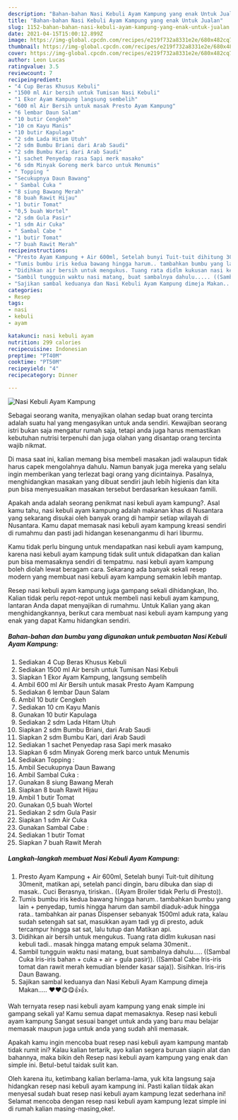 ```yaml
---
description: "Bahan-bahan Nasi Kebuli Ayam Kampung yang enak Untuk Jualan"
title: "Bahan-bahan Nasi Kebuli Ayam Kampung yang enak Untuk Jualan"
slug: 1152-bahan-bahan-nasi-kebuli-ayam-kampung-yang-enak-untuk-jualan
date: 2021-04-15T15:00:12.899Z
image: https://img-global.cpcdn.com/recipes/e219f732a8331e2e/680x482cq70/nasi-kebuli-ayam-kampung-foto-resep-utama.jpg
thumbnail: https://img-global.cpcdn.com/recipes/e219f732a8331e2e/680x482cq70/nasi-kebuli-ayam-kampung-foto-resep-utama.jpg
cover: https://img-global.cpcdn.com/recipes/e219f732a8331e2e/680x482cq70/nasi-kebuli-ayam-kampung-foto-resep-utama.jpg
author: Leon Lucas
ratingvalue: 3.5
reviewcount: 7
recipeingredient:
- "4 Cup Beras Khusus Kebuli"
- "1500 ml Air bersih untuk Tumisan Nasi Kebuli"
- "1 Ekor Ayam Kampung langsung sembelih"
- "600 ml Air Bersih untuk masak Presto Ayam Kampung"
- "6 lembar Daun Salam"
- "10 butir Cengkeh"
- "10 cm Kayu Manis"
- "10 butir Kapulaga"
- "2 sdm Lada Hitam Utuh"
- "2 sdm Bumbu Briani dari Arab Saudi"
- "2 sdm Bumbu Kari dari Arab Saudi"
- "1 sachet Penyedap rasa Sapi merk masako"
- "6 sdm Minyak Goreng merk barco untuk Menumis"
- " Topping "
- "Secukupnya Daun Bawang"
- " Sambal Cuka "
- "8 siung Bawang Merah"
- "8 buah Rawit Hijau"
- "1 butir Tomat"
- "0,5 buah Wortel"
- "2 sdm Gula Pasir"
- "1 sdm Air Cuka"
- " Sambal Cabe "
- "1 butir Tomat"
- "7 buah Rawit Merah"
recipeinstructions:
- "Presto Ayam Kampung + Air 600ml, Setelah bunyi Tuit-tuit dihitung 30menit, matikan api, setelah panci dingin, baru dibuka dan siap di masak.. Cuci Berasnya, tiriskan.. ((Ayam Broiler tidak Perlu di Presto))."
- "Tumis bumbu iris kedua bawang hingga harum.. tambahkan bumbu yang lain + penyedap, tumis hingga harum dan sambil diaduk-aduk hingga rata.. tambahkan air panas Dispenser sebanyak 1500ml aduk rata, kalau sudah setengah sat sat, masukkan ayam tadi yg di presto, aduk tercampur hingga sat sat, lalu tutup dan Matikan api."
- "Didihkan air bersih untuk mengukus. Tuang rata didlm kukusan nasi kebuli tadi.. masak hingga matang empuk selama 30menit.."
- "Sambil tungguin waktu nasi matang, buat sambalnya dahulu..... ((Sambal Cuka Iris-iris bahan + cuka + air + gula pasir)). ((Sambal Cabe Iris-iris tomat dan rawit merah kemudian blender kasar saja)). Sisihkan. Iris-iris Daun Bawang."
- "Sajikan sambal keduanya dan Nasi Kebuli Ayam Kampung dimeja Makan..... ♥️♥️😋😋👍👍."
categories:
- Resep
tags:
- nasi
- kebuli
- ayam

katakunci: nasi kebuli ayam 
nutrition: 299 calories
recipecuisine: Indonesian
preptime: "PT40M"
cooktime: "PT50M"
recipeyield: "4"
recipecategory: Dinner

---
```



![Nasi Kebuli Ayam Kampung](https://img-global.cpcdn.com/recipes/e219f732a8331e2e/680x482cq70/nasi-kebuli-ayam-kampung-foto-resep-utama.jpg)

Sebagai seorang wanita, menyajikan olahan sedap buat orang tercinta adalah suatu hal yang mengasyikan untuk anda sendiri. Kewajiban seorang istri bukan saja mengatur rumah saja, tetapi anda juga harus memastikan kebutuhan nutrisi terpenuhi dan juga olahan yang disantap orang tercinta wajib nikmat.

Di masa  saat ini, kalian memang bisa membeli masakan jadi walaupun tidak harus capek mengolahnya dahulu. Namun banyak juga mereka yang selalu ingin memberikan yang terlezat bagi orang yang dicintainya. Pasalnya, menghidangkan masakan yang dibuat sendiri jauh lebih higienis dan kita pun bisa menyesuaikan masakan tersebut berdasarkan kesukaan famili. 



Apakah anda adalah seorang penikmat nasi kebuli ayam kampung?. Asal kamu tahu, nasi kebuli ayam kampung adalah makanan khas di Nusantara yang sekarang disukai oleh banyak orang di hampir setiap wilayah di Nusantara. Kamu dapat memasak nasi kebuli ayam kampung kreasi sendiri di rumahmu dan pasti jadi hidangan kesenanganmu di hari liburmu.

Kamu tidak perlu bingung untuk mendapatkan nasi kebuli ayam kampung, karena nasi kebuli ayam kampung tidak sulit untuk didapatkan dan kalian pun bisa memasaknya sendiri di tempatmu. nasi kebuli ayam kampung boleh diolah lewat beragam cara. Sekarang ada banyak sekali resep modern yang membuat nasi kebuli ayam kampung semakin lebih mantap.

Resep nasi kebuli ayam kampung juga gampang sekali dihidangkan, lho. Kalian tidak perlu repot-repot untuk membeli nasi kebuli ayam kampung, lantaran Anda dapat menyajikan di rumahmu. Untuk Kalian yang akan menghidangkannya, berikut cara membuat nasi kebuli ayam kampung yang enak yang dapat Kamu hidangkan sendiri.

<!--inarticleads1-->

##### Bahan-bahan dan bumbu yang digunakan untuk pembuatan Nasi Kebuli Ayam Kampung:

1. Sediakan 4 Cup Beras Khusus Kebuli
1. Sediakan 1500 ml Air bersih untuk Tumisan Nasi Kebuli
1. Siapkan 1 Ekor Ayam Kampung, langsung sembelih
1. Ambil 600 ml Air Bersih untuk masak Presto Ayam Kampung
1. Sediakan 6 lembar Daun Salam
1. Ambil 10 butir Cengkeh
1. Sediakan 10 cm Kayu Manis
1. Gunakan 10 butir Kapulaga
1. Sediakan 2 sdm Lada Hitam Utuh
1. Siapkan 2 sdm Bumbu Briani, dari Arab Saudi
1. Siapkan 2 sdm Bumbu Kari, dari Arab Saudi
1. Sediakan 1 sachet Penyedap rasa Sapi merk masako
1. Siapkan 6 sdm Minyak Goreng merk barco untuk Menumis
1. Sediakan  Topping :
1. Ambil Secukupnya Daun Bawang
1. Ambil  Sambal Cuka :
1. Gunakan 8 siung Bawang Merah
1. Siapkan 8 buah Rawit Hijau
1. Ambil 1 butir Tomat
1. Gunakan 0,5 buah Wortel
1. Sediakan 2 sdm Gula Pasir
1. Siapkan 1 sdm Air Cuka
1. Gunakan  Sambal Cabe :
1. Sediakan 1 butir Tomat
1. Siapkan 7 buah Rawit Merah




<!--inarticleads2-->

##### Langkah-langkah membuat Nasi Kebuli Ayam Kampung:

1. Presto Ayam Kampung + Air 600ml, Setelah bunyi Tuit-tuit dihitung 30menit, matikan api, setelah panci dingin, baru dibuka dan siap di masak.. Cuci Berasnya, tiriskan.. ((Ayam Broiler tidak Perlu di Presto)).
1. Tumis bumbu iris kedua bawang hingga harum.. tambahkan bumbu yang lain + penyedap, tumis hingga harum dan sambil diaduk-aduk hingga rata.. tambahkan air panas Dispenser sebanyak 1500ml aduk rata, kalau sudah setengah sat sat, masukkan ayam tadi yg di presto, aduk tercampur hingga sat sat, lalu tutup dan Matikan api.
1. Didihkan air bersih untuk mengukus. Tuang rata didlm kukusan nasi kebuli tadi.. masak hingga matang empuk selama 30menit..
1. Sambil tungguin waktu nasi matang, buat sambalnya dahulu..... ((Sambal Cuka Iris-iris bahan + cuka + air + gula pasir)). ((Sambal Cabe Iris-iris tomat dan rawit merah kemudian blender kasar saja)). Sisihkan. Iris-iris Daun Bawang.
1. Sajikan sambal keduanya dan Nasi Kebuli Ayam Kampung dimeja Makan..... ♥️♥️😋😋👍👍.




Wah ternyata resep nasi kebuli ayam kampung yang enak simple ini gampang sekali ya! Kamu semua dapat memasaknya. Resep nasi kebuli ayam kampung Sangat sesuai banget untuk anda yang baru mau belajar memasak maupun juga untuk anda yang sudah ahli memasak.

Apakah kamu ingin mencoba buat resep nasi kebuli ayam kampung mantab tidak rumit ini? Kalau kalian tertarik, ayo kalian segera buruan siapin alat dan bahannya, maka bikin deh Resep nasi kebuli ayam kampung yang enak dan simple ini. Betul-betul taidak sulit kan. 

Oleh karena itu, ketimbang kalian berlama-lama, yuk kita langsung saja hidangkan resep nasi kebuli ayam kampung ini. Pasti kalian tiidak akan menyesal sudah buat resep nasi kebuli ayam kampung lezat sederhana ini! Selamat mencoba dengan resep nasi kebuli ayam kampung lezat simple ini di rumah kalian masing-masing,oke!.

